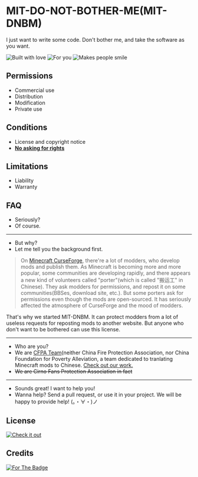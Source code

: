 # MIT-DO-NOT-BOTHER-ME(MIT-DNBM)

I just want to write some code. Don't bother me, and take the software as you want.

![Built with love](https://forthebadge.com/images/badges/built-with-love.svg) ![For you](https://forthebadge.com/images/badges/for-you.svg) ![Makes people smile](https://forthebadge.com/images/badges/makes-people-smile.svg)

## Permissions

- Commercial use
- Distribution
- Modification
- Private use

## Conditions

- License and copyright notice
- [**No asking for rights**](#faq)

## Limitations

- Liability
- Warranty

## FAQ

- Seriously?
- Of course.

---

- But why?
- Let me tell you the background first.

> On [Minecraft CurseForge](https://minecraft.curseforge.com/), there're a lot of modders, who develop mods and publish them. As Minecraft is becoming more and more popular, some communities are developing rapidly, and there appears a new kind of volunteers called "porter"(which is called "搬运工" in Chinese). They ask modders for permissions, and repost it on some communities(BBSes, download site, etc.). But some porters ask for permissions even though the mods are open-sourced. It has seriously affected the atmosphere of CurseForge and the mood of modders.

That's why we started MIT-DNBM. It can protect modders from a lot of useless requests for reposting mods to another website. But anyone who don't want to be bothered can use this license.

---

- Who are you?
- We are [CFPA Team](https://cfpa.team/)(neither China Fire Protection Association, nor China Foundation for Poverty Alleviation, a team dedicated to tranlating Minecraft mods to Chinese. [Check out our work.](https://github.com/CFPAOrg/Minecraft-Mod-Language-Package)
- ~~We are Cirno Fans Protection Association in fact~~

---

- Sounds great! I want to help you!
- Wanna help? Send a pull request, or use it in your project. We will be happy to provide help! (。・∀・)ノ

## License

[![Check it out](https://forthebadge.com/images/badges/check-it-out.svg)](https://github.com/CFPAOrg/MIT-DO-NOT-BOTHER-ME/blob/master/LICENSE)

## Credits

[![For The Badge](https://forthebadge.com/images/badges/uses-badges.svg)](https://forthebadge.com)
